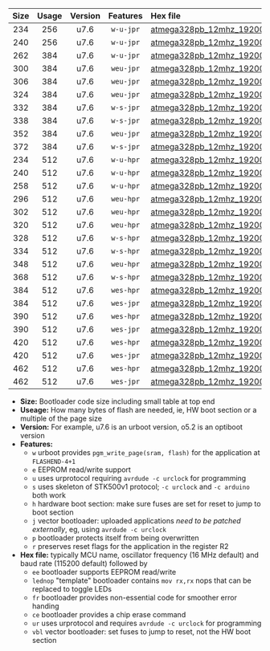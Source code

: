 |Size|Usage|Version|Features|Hex file|
|:-:|:-:|:-:|:-:|:--|
|234|256|u7.6|`w-u-jpr`|[atmega328pb_12mhz_19200bps_ur_vbl.hex](https://raw.githubusercontent.com/stefanrueger/urboot/main//atmega328pb_12mhz_19200bps_ur_vbl.hex)|
|240|256|u7.6|`w-u-jpr`|[atmega328pb_12mhz_19200bps_lednop_ur_vbl.hex](https://raw.githubusercontent.com/stefanrueger/urboot/main//atmega328pb_12mhz_19200bps_lednop_ur_vbl.hex)|
|262|384|u7.6|`w-u-jpr`|[atmega328pb_12mhz_19200bps_lednop_fr_ur_vbl.hex](https://raw.githubusercontent.com/stefanrueger/urboot/main//atmega328pb_12mhz_19200bps_lednop_fr_ur_vbl.hex)|
|300|384|u7.6|`weu-jpr`|[atmega328pb_12mhz_19200bps_ee_ur_vbl.hex](https://raw.githubusercontent.com/stefanrueger/urboot/main//atmega328pb_12mhz_19200bps_ee_ur_vbl.hex)|
|306|384|u7.6|`weu-jpr`|[atmega328pb_12mhz_19200bps_ee_lednop_ur_vbl.hex](https://raw.githubusercontent.com/stefanrueger/urboot/main//atmega328pb_12mhz_19200bps_ee_lednop_ur_vbl.hex)|
|324|384|u7.6|`weu-jpr`|[atmega328pb_12mhz_19200bps_ee_lednop_fr_ur_vbl.hex](https://raw.githubusercontent.com/stefanrueger/urboot/main//atmega328pb_12mhz_19200bps_ee_lednop_fr_ur_vbl.hex)|
|332|384|u7.6|`w-s-jpr`|[atmega328pb_12mhz_19200bps_vbl.hex](https://raw.githubusercontent.com/stefanrueger/urboot/main//atmega328pb_12mhz_19200bps_vbl.hex)|
|338|384|u7.6|`w-s-jpr`|[atmega328pb_12mhz_19200bps_lednop_vbl.hex](https://raw.githubusercontent.com/stefanrueger/urboot/main//atmega328pb_12mhz_19200bps_lednop_vbl.hex)|
|352|384|u7.6|`weu-jpr`|[atmega328pb_12mhz_19200bps_ee_lednop_fr_ce_ur_vbl.hex](https://raw.githubusercontent.com/stefanrueger/urboot/main//atmega328pb_12mhz_19200bps_ee_lednop_fr_ce_ur_vbl.hex)|
|372|384|u7.6|`w-s-jpr`|[atmega328pb_12mhz_19200bps_lednop_fr_vbl.hex](https://raw.githubusercontent.com/stefanrueger/urboot/main//atmega328pb_12mhz_19200bps_lednop_fr_vbl.hex)|
|234|512|u7.6|`w-u-hpr`|[atmega328pb_12mhz_19200bps_ur.hex](https://raw.githubusercontent.com/stefanrueger/urboot/main//atmega328pb_12mhz_19200bps_ur.hex)|
|240|512|u7.6|`w-u-hpr`|[atmega328pb_12mhz_19200bps_lednop_ur.hex](https://raw.githubusercontent.com/stefanrueger/urboot/main//atmega328pb_12mhz_19200bps_lednop_ur.hex)|
|258|512|u7.6|`w-u-hpr`|[atmega328pb_12mhz_19200bps_lednop_fr_ur.hex](https://raw.githubusercontent.com/stefanrueger/urboot/main//atmega328pb_12mhz_19200bps_lednop_fr_ur.hex)|
|296|512|u7.6|`weu-hpr`|[atmega328pb_12mhz_19200bps_ee_ur.hex](https://raw.githubusercontent.com/stefanrueger/urboot/main//atmega328pb_12mhz_19200bps_ee_ur.hex)|
|302|512|u7.6|`weu-hpr`|[atmega328pb_12mhz_19200bps_ee_lednop_ur.hex](https://raw.githubusercontent.com/stefanrueger/urboot/main//atmega328pb_12mhz_19200bps_ee_lednop_ur.hex)|
|320|512|u7.6|`weu-hpr`|[atmega328pb_12mhz_19200bps_ee_lednop_fr_ur.hex](https://raw.githubusercontent.com/stefanrueger/urboot/main//atmega328pb_12mhz_19200bps_ee_lednop_fr_ur.hex)|
|328|512|u7.6|`w-s-hpr`|[atmega328pb_12mhz_19200bps.hex](https://raw.githubusercontent.com/stefanrueger/urboot/main//atmega328pb_12mhz_19200bps.hex)|
|334|512|u7.6|`w-s-hpr`|[atmega328pb_12mhz_19200bps_lednop.hex](https://raw.githubusercontent.com/stefanrueger/urboot/main//atmega328pb_12mhz_19200bps_lednop.hex)|
|348|512|u7.6|`weu-hpr`|[atmega328pb_12mhz_19200bps_ee_lednop_fr_ce_ur.hex](https://raw.githubusercontent.com/stefanrueger/urboot/main//atmega328pb_12mhz_19200bps_ee_lednop_fr_ce_ur.hex)|
|368|512|u7.6|`w-s-hpr`|[atmega328pb_12mhz_19200bps_lednop_fr.hex](https://raw.githubusercontent.com/stefanrueger/urboot/main//atmega328pb_12mhz_19200bps_lednop_fr.hex)|
|384|512|u7.6|`wes-hpr`|[atmega328pb_12mhz_19200bps_ee.hex](https://raw.githubusercontent.com/stefanrueger/urboot/main//atmega328pb_12mhz_19200bps_ee.hex)|
|384|512|u7.6|`wes-jpr`|[atmega328pb_12mhz_19200bps_ee_vbl.hex](https://raw.githubusercontent.com/stefanrueger/urboot/main//atmega328pb_12mhz_19200bps_ee_vbl.hex)|
|390|512|u7.6|`wes-hpr`|[atmega328pb_12mhz_19200bps_ee_lednop.hex](https://raw.githubusercontent.com/stefanrueger/urboot/main//atmega328pb_12mhz_19200bps_ee_lednop.hex)|
|390|512|u7.6|`wes-jpr`|[atmega328pb_12mhz_19200bps_ee_lednop_vbl.hex](https://raw.githubusercontent.com/stefanrueger/urboot/main//atmega328pb_12mhz_19200bps_ee_lednop_vbl.hex)|
|420|512|u7.6|`wes-hpr`|[atmega328pb_12mhz_19200bps_ee_lednop_fr.hex](https://raw.githubusercontent.com/stefanrueger/urboot/main//atmega328pb_12mhz_19200bps_ee_lednop_fr.hex)|
|420|512|u7.6|`wes-jpr`|[atmega328pb_12mhz_19200bps_ee_lednop_fr_vbl.hex](https://raw.githubusercontent.com/stefanrueger/urboot/main//atmega328pb_12mhz_19200bps_ee_lednop_fr_vbl.hex)|
|462|512|u7.6|`wes-hpr`|[atmega328pb_12mhz_19200bps_ee_lednop_fr_ce.hex](https://raw.githubusercontent.com/stefanrueger/urboot/main//atmega328pb_12mhz_19200bps_ee_lednop_fr_ce.hex)|
|462|512|u7.6|`wes-jpr`|[atmega328pb_12mhz_19200bps_ee_lednop_fr_ce_vbl.hex](https://raw.githubusercontent.com/stefanrueger/urboot/main//atmega328pb_12mhz_19200bps_ee_lednop_fr_ce_vbl.hex)|

- **Size:** Bootloader code size including small table at top end
- **Useage:** How many bytes of flash are needed, ie, HW boot section or a multiple of the page size
- **Version:** For example, u7.6 is an urboot version, o5.2 is an optiboot version
- **Features:**
  + `w` urboot provides `pgm_write_page(sram, flash)` for the application at `FLASHEND-4+1`
  + `e` EEPROM read/write support
  + `u` uses urprotocol requiring `avrdude -c urclock` for programming
  + `s` uses skeleton of STK500v1 protocol; `-c urclock` and `-c arduino` both work
  + `h` hardware boot section: make sure fuses are set for reset to jump to boot section
  + `j` vector bootloader: uploaded applications *need to be patched externally*, eg, using `avrdude -c urclock`
  + `p` bootloader protects itself from being overwritten
  + `r` preserves reset flags for the application in the register R2
- **Hex file:** typically MCU name, oscillator frequency (16 MHz default) and baud rate (115200 default) followed by
  + `ee` bootloader supports EEPROM read/write
  + `lednop` "template" bootloader contains `mov rx,rx` nops that can be replaced to toggle LEDs
  + `fr` bootloader provides non-essential code for smoother error handing
  + `ce` bootloader provides a chip erase command
  + `ur` uses urprotocol and requires `avrdude -c urclock` for programming
  + `vbl` vector bootloader: set fuses to jump to reset, not the HW boot section
